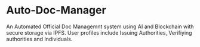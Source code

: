 # Auto-Doc-Manager
An Automated Official Doc Managemnt system using AI and Blockchain with secure storage via IPFS. User profiles include Issuing Authorities, Verifiying authorities and Individuals. 
